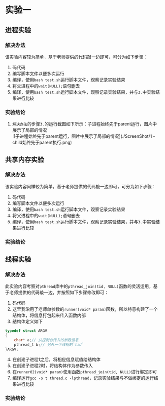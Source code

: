 # 实验一

## 进程实验

### 解决办法

该实验内容较为简单，基于老师提供的代码敲一边即可，可分为如下步骤：

1. 码代码
2. 编写脚本文件以便多次运行
3. 编译，使用`bash test.sh`运行脚本文件，观察记录实验结果
4. 将父进程中的`wait(NULL);`语句删去
5. 编译，使用`bash test.sh`运行脚本文件，观察记录实验结果，并与`3.`中实验结果进行比较

### 实验结论

1. `解决办法`的步骤`3.`的运行截图如下所示：子进程始终先于parent运行，图片中展示了局部的情况  
![子进程始终先于parent运行，图片中展示了局部的情况](./ScreenShot/1 - child始终先于parent执行.png)

## 共享内存实验

### 解决办法

该实验内容同样较为简单，基于老师提供的代码敲一边即可，可分为如下步骤：

1. 码代码
2. 编写脚本文件以便多次运行
3. 编译，使用`bash test.sh`运行脚本文件，观察记录实验结果
4. 将父进程中的`wait(NULL);`语句删去
5. 编译，使用`bash test.sh`运行脚本文件，观察记录实验结果，并与`3.`中实验结果进行比较

### 实验结论

## 线程实验

### 解决办法

此实验内容考察对`pthread`库中的`pthread_join(tid, NULL)`函数的灵活运用，基于老师提供的代码敲一边，并按照如下步骤修改即可：

1. 码代码
2. 这里我沿用了老师单参数的`runner(void* param)`函数，所以特意构建了一个结构体，将信息打包起来传入函数内部
3. 结构体定义如下  
```c
typedef struct ARGV
{
    char* a;// 从控制台传入的参数信息
    pthread_t b;// 另外一个线程的`tid`
}ARGV;
```
4. 在创建子进程1之后，将相应信息赋值给结构体
5. 在创建子进程2时，将结构体作为参数传入
6. 在`runner02(void* param)`使用函数`pthread_join(tid, NULL)`进行绑定即可
7. 编译运行`gcc -o t thread.c -lpthread`，记录实验结果与不做绑定的运行结果进行比较

### 实验结论
